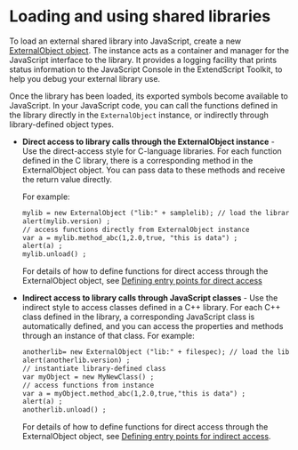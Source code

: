 # Loading and using shared libraries

To load an external shared library into JavaScript, create a new [ExternalObject object](externalobject-object.md). The instance acts as
a container and manager for the JavaScript interface to the library. It provides a logging facility that prints
status information to the JavaScript Console in the ExtendScript Toolkit, to help you debug your external
library use.

Once the library has been loaded, its exported symbols become available to JavaScript. In your JavaScript
code, you can call the functions defined in the library directly in the `ExternalObject` instance, or indirectly
through library-defined object types.

- **Direct access to library calls through the ExternalObject instance** - Use the direct-access style
  for C-language libraries. For each function defined in the C library, there is a corresponding method in
  the ExternalObject object. You can pass data to these methods and receive the return value directly.

  For example:
  ```default
  mylib = new ExternalObject ("lib:" + samplelib); // load the library
  alert(mylib.version) ;
  // access functions directly from ExternalObject instance
  var a = mylib.method_abc(1,2.0,true, "this is data") ;
  alert(a) ;
  mylib.unload() ;
  ```

  For details of how to define functions for direct access through the ExternalObject object, see [Defining entry points for direct access](./defining-entry-points-for-direct-access.md)

- **Indirect access to library calls through JavaScript classes** - Use the indirect style to access classes
  defined in a C++ library. For each C++ class defined in the library, a corresponding JavaScript class is automatically defined, and you can access the properties and methods through an instance of that class. For example:

  ```default
  anotherlib= new ExternalObject ("lib:" + filespec); // load the library
  alert(anotherlib.version) ;
  // instantiate library-defined class
  var myObject = new MyNewClass() ;
  // access functions from instance
  var a = myObject.method_abc(1,2.0,true,"this is data") ;
  alert(a) ;
  anotherlib.unload() ;
  ```

  For details of how to define functions for direct access through the ExternalObject object, see
  [Defining entry points for indirect access](./defining-entry-points-for-indirect-access.md).

